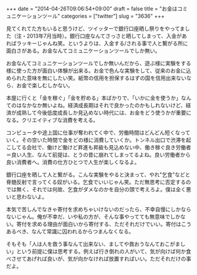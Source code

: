+++
date = "2014-04-26T09:06:54+09:00"
draft = false
title = "お金はコミュニケーションツール"
categories = ["twitter"]
slug = "3636"
+++

見てくれてた方もいると思うけど、ツイッターで銀行口座晒し祭りをやってました（注・2013年7月当時）。銀行口座なんてさっさと晒してしまって、入金があればラッキーじゃんね笑。というよりは、入金する/される事で人と繋がる所に面白さがある。お金なんてコミュニケーションツールでしか無い。

お金なんてコミュニケーションツールでしか無いんだから、遊ぶ様に実験をする様に使った方が面白い体験が出来る。お金で色んな実験をして、従来のお金に込められた意味を無にしたい笑。紙幣の信用を担保するはずの国を信用出来ないなら、お金で楽しむしかない。

本屋に行くと「金を稼ぐ」「金を貯める」本ばかりで、「いかに金を使うか」なんてのはなかなか無いよね。経済成長期はそれで良かったのかもしれないけど、経済が成熟して今後低度成長しか見込めない時代には、お金をどう使うかが重要になる。クリエイティブな消費を考える。

コンピュータや途上国に仕事が奪われてく中で、労働時間はどんどん短くなっていく。その空いた時間で金をどの様に消費していくか。トンネル出口で渋滞を起こしてる会社で、働けど働けど昇進も昇級も見込めない中、働き稼ぐ良き労働者＝良い人生、なんて前提は、とうの昔に崩れてしまってるよね。良い労働者から良い消費者へ。消費の仕方ひとつで人生が楽しくなるよ。

銀行口座を晒して人と繋がる。こんな実験をやると決まって、やれ"乞食"などと脊髄反射で言ってくる奴がいる。乞食でいいじゃん笑。ただ無思考に否定するのでは無く、それでは何故、乞食がダメなのかを自分の頭で考えろよ。僕は全く悪いと思わないよ。

本気で苦しんでなきゃ寄付を求めちゃいけないのだったら、不幸自慢にしかならないじゃん。俺が不幸だ、いや私の方が、そんな事やってても無意味でしかない。寄付を求める理由が面白いから寄付する、ただそれだけでいい。寄付はこうあるべき、なんて常識に囚われるからつまんなくなる。

そもそも「人は人を救う事なんて出来ない、ましてや救おうなんておこがましい」という前提に僕は思考する。例えば行き倒れの人がいて、気が向けば何か食べさせてあげれば良いが、気が向かなければ放置すればいい。ただそれだけの事だよ。
